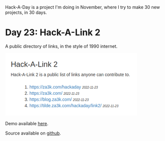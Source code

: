 Hack-A-Day is a project I'm doing in November, where I try to make 30 new projects, in 30 days.

# Day 23: Hack-A-Link 2

A public directory of links, in the style of 1990 internet.

[![Screenshot](screenshot.png)](https://tilde.za3k.com/hackaday/link2)

Demo available [here](https://tilde.za3k.com/hackaday/link2).

Source available on [github](https://github.com/za3k/day23_link2).
